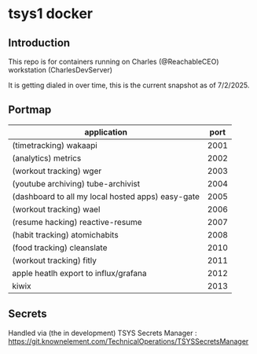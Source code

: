 # tsys1 docker

## Introduction

This repo is for containers running on Charles (@ReachableCEO) workstation (CharlesDevServer)

It is getting dialed in over time, this is the current snapshot as of 7/2/2025.

## Portmap

| application                                       | port |
|---------------------------------------------------|------|
| (timetracking) wakaapi                            | 2001 |
| (analytics) metrics                               | 2002 |
| (workout tracking) wger                           | 2003 |
| (youtube archiving) tube-archivist                | 2004 |
| (dashboard to all my local hosted apps) easy-gate | 2005 |
| (workout tracking) wael                           | 2006 |
| (resume hacking) reactive-resume                  | 2007 |
| (habit tracking) atomichabits                     | 2008 |
| (food tracking) cleanslate                        | 2010 |
| (workout tracking) fitly                          | 2011 |
| apple heatlh export to influx/grafana             | 2012 |
| kiwix                                             | 2013 |


## Secrets

Handled via (the in development) TSYS Secrets Manager : <https://git.knownelement.com/TechnicalOperations/TSYSSecretsManager>
